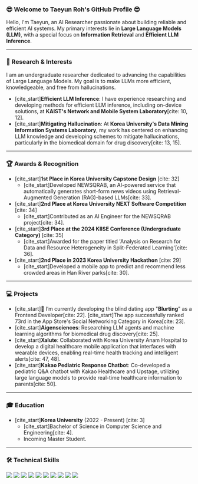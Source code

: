 ### 😎 Welcome to Taeyun Roh's GitHub Profile 😎

Hello, I'm Taeyun, an AI Researcher passionate about building reliable and efficient AI systems. My primary interests lie in **Large Language Models (LLM)**, with a special focus on **Information Retrieval** and **Efficient LLM Inference**.

---

### 🔬 Research & Interests

I am an undergraduate researcher dedicated to advancing the capabilities of Large Language Models. My goal is to make LLMs more efficient, knowledgeable, and free from hallucinations.

* [cite_start]**Efficient LLM Inference**: I have experience researching and developing methods for efficient LLM inference, including on-device solutions, at **KAIST's Network and Mobile System Laboratory**[cite: 10, 12].
* [cite_start]**Mitigating Hallucination**: At **Korea University's Data Mining Information Systems Laboratory**, my work has centered on enhancing LLM knowledge and developing schemes to mitigate hallucinations, particularly in the biomedical domain for drug discovery[cite: 13, 15].

---

### 🏆 Awards & Recognition

* [cite_start]**1st Place in Korea University Capstone Design** [cite: 32]
    * [cite_start]Developed NEWSQRAB, an AI-powered service that automatically generates short-form news videos using Retrieval-Augmented Generation (RAG)-based LLMs[cite: 33].
* [cite_start]**2nd Place at Korea University NEXT Software Competition** [cite: 34]
    * [cite_start]Contributed as an AI Engineer for the NEWSQRAB project[cite: 34].
* [cite_start]**3rd Place at the 2024 KIISE Conference (Undergraduate Category)** [cite: 35]
    * [cite_start]Awarded for the paper titled 'Analysis on Research for Data and Resource Heterogeneity in Split-Federated Learning'[cite: 36].
* [cite_start]**2nd Place in 2023 Korea University Hackathon** [cite: 29]
    * [cite_start]Developed a mobile app to predict and recommend less crowded areas in Han River parks[cite: 30].

---

### 💻 Projects

* [cite_start]🔭 I’m currently developing the blind dating app "**Blurting**" as a Frontend Developer[cite: 22]. [cite_start]The app successfully ranked 73rd in the App Store's Social Networking Category in Korea[cite: 23].
* [cite_start]**Aigensciences**: Researching LLM agents and machine learning algorithms for biomedical drug discovery[cite: 25].
* [cite_start]**Xalute**: Collaborated with Korea University Anam Hospital to develop a digital healthcare mobile application that interfaces with wearable devices, enabling real-time health tracking and intelligent alerts[cite: 47, 48].
* [cite_start]**Kakao Pediatric Response Chatbot**: Co-developed a pediatric Q&A chatbot with Kakao Healthcare and Upstage, utilizing large language models to provide real-time healthcare information to parents[cite: 50].

---

### 🎓 Education

* [cite_start]**Korea University** (2022 - Present) [cite: 3]
    * [cite_start]Bachelor of Science in Computer Science and Engineering[cite: 4].
    * Incoming Master Student.

---

### 🛠️ Technical Skills

<div>
<img src="https://img.shields.io/badge/python-3776AB?style=for-the-badge&logo=python&logoColor=white">
<img src="https://img.shields.io/badge/c-A8B9CC?style=for-the-badge&logo=c&logoColor=white">
<img src="https://img.shields.io/badge/cplusplus-00599C?style=for-the-badge&logo=cplusplus&logoColor=white">
<img src="https://img.shields.io/badge/javascript-F7DF1E?style=for-the-badge&logo=javascript&logoColor=white">
<img src="https://img.shields.io/badge/react-61DAFB?style=for-the-badge&logo=react&logoColor=white">
<img src="https://img.shields.io/badge/flutter-02569B?style=for-the-badge&logo=flutter&logoColor=white">
<img src="https://img.shields.io/badge/dart-0175C2?style=for-the-badge&logo=dart&logoColor=white">
<img src="https://img.shields.io/badge/rust-000000?style=for-the-badge&logo=rust&logoColor=white">
<img src="https://img.shields.io/badge/html5-E34F26?style=for-the-badge&logo=html5&logoColor=white">
<img src="https://img.shields.io/badge/css3-1572B6?style=for-the-badge&logo=css3&logoColor=white">
</div>
